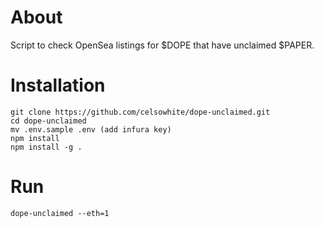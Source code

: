 # About

Script to check OpenSea listings for $DOPE that have unclaimed $PAPER.

# Installation

```
git clone https://github.com/celsowhite/dope-unclaimed.git
cd dope-unclaimed
mv .env.sample .env (add infura key)
npm install
npm install -g .
```

# Run

```
dope-unclaimed --eth=1
```
